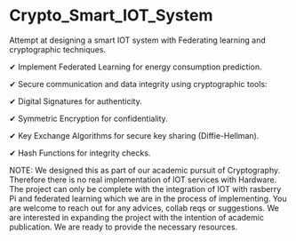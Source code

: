 # Crypto_Smart_IOT_System
Attempt at designing a smart IOT system with Federating learning and cryptographic techniques.

✔	Implement Federated Learning for energy consumption prediction.



✔	Secure communication and data integrity using cryptographic tools:



  ✔	Digital Signatures for authenticity.


  
  ✔	Symmetric Encryption for confidentiality.



  
  ✔	Key Exchange Algorithms for secure key sharing (Diffie-Hellman).





  
  ✔	Hash Functions for integrity checks.



NOTE: We designed this as part of our academic pursuit of Cryptography. Therefore there is no real implementation of IOT services with Hardware. The project can only be complete with the integration of IOT with rasberry Pi and federated learning which we are in the process of implementing. 
You are welcome to reach out for any advices, collab reqs or suggestions. We are interested in expanding the project with the intention of academic publication. We are ready to provide the necessary resources.
